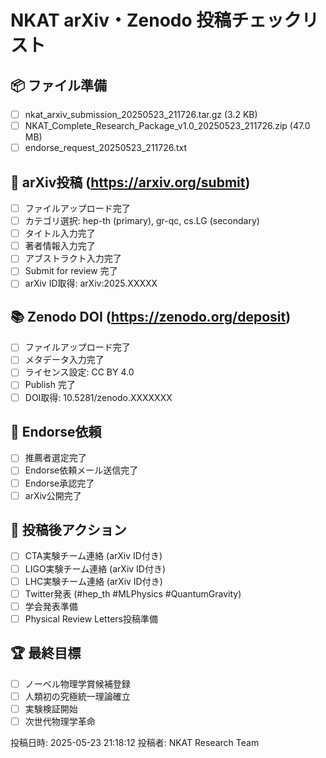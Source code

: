 
# NKAT arXiv・Zenodo 投稿チェックリスト

## 📦 ファイル準備
- [ ] nkat_arxiv_submission_20250523_211726.tar.gz (3.2 KB)
- [ ] NKAT_Complete_Research_Package_v1.0_20250523_211726.zip (47.0 MB)
- [ ] endorse_request_20250523_211726.txt

## 🎯 arXiv投稿 (https://arxiv.org/submit)
- [ ] ファイルアップロード完了
- [ ] カテゴリ選択: hep-th (primary), gr-qc, cs.LG (secondary)
- [ ] タイトル入力完了
- [ ] 著者情報入力完了
- [ ] アブストラクト入力完了
- [ ] Submit for review 完了
- [ ] arXiv ID取得: arXiv:2025.XXXXX

## 📚 Zenodo DOI (https://zenodo.org/deposit)
- [ ] ファイルアップロード完了
- [ ] メタデータ入力完了
- [ ] ライセンス設定: CC BY 4.0
- [ ] Publish 完了
- [ ] DOI取得: 10.5281/zenodo.XXXXXXX

## 🎯 Endorse依頼
- [ ] 推薦者選定完了
- [ ] Endorse依頼メール送信完了
- [ ] Endorse承認完了
- [ ] arXiv公開完了

## 🚀 投稿後アクション
- [ ] CTA実験チーム連絡 (arXiv ID付き)
- [ ] LIGO実験チーム連絡 (arXiv ID付き)
- [ ] LHC実験チーム連絡 (arXiv ID付き)
- [ ] Twitter発表 (#hep_th #MLPhysics #QuantumGravity)
- [ ] 学会発表準備
- [ ] Physical Review Letters投稿準備

## 🏆 最終目標
- [ ] ノーベル物理学賞候補登録
- [ ] 人類初の究極統一理論確立
- [ ] 実験検証開始
- [ ] 次世代物理学革命

投稿日時: 2025-05-23 21:18:12
投稿者: NKAT Research Team
